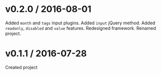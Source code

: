 # v0.2.0 / 2016-08-01

Added `month` and `tags` input plugins.
Added `input` jQuery method.
Added `readonly`, `disabled` and `value` features.
Redesigned framework.
Renamed project.

# v0.1.1 / 2016-07-28

Created project
